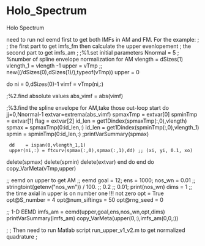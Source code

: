 # Holo_Spectrum
Holo Spectrum

need to run ncl eemd first to get both IMFs in AM and FM. For the example:
;
; the first part to get imfs_fm then calculate the upper evenlopement
; the second part to get imfs_am
;
;%1.set initial parameters
 Nnormal   = 5 ; %number of spline envelope normalization for AM
 vlength   = dSizes(1)
 vlength_1 = vlength -1
 upper     = vTmp ;; new((/dSizes(0),dSizes(1)/),typeof(vTmp))
 upper     = 0

do ni = 0,dSizes(0)-1
   vimf = vTmp(ni,:)

;%2.find absolute values
  abs_vimf = abs(vimf)

;%3.find the spline envelope for AM,take those out-loop start
  do jj=0,Nnormal-1
      extvar=extrema(abs_vimf)
      spmaxTmp = extvar[0]
      spminTmp = extvar[1]
      flag     = extvar[2]
      id_len   = get1Dindex(spmaxTmp(:,0),vlength)
      spmax    = spmaxTmp(0:id_len,:)
      id_len   = get1Dindex(spminTmp(:,0),vlength_1)
      spmin    = spminTmp(0:id_len,:)
;printVarSummary(spmax)

     dd    = ispan(0,vlength_1,1)
     upper(ni,:) = ftcurv(spmax(:,0),spmax(:,1),dd) ;; (xi, yi, 0.1, xo)
delete(spmax)
delete(spmin)
delete(extvar)
  end do
end do
copy_VarMeta(vTmp,upper)


;; eemd on upper to get AM
;; eemd
    goal = 12;
    ens = 1000;
    nos_wn = 0.01 ;; stringtoint(getenv("nos_wn")) / 100.  ;; 0.2 ;; 0.01;
print(nos_wn)
    dims   = 1    ;; the time axial in upper is on number one !!! not zero
    opt    = True
    opt@S_number     = 4
    opt@num_siftings = 50
    opt@rng_seed     = 0

;; 1-D EEMD
  imfs_am = eemd(upper,goal,ens,nos_wn,opt,dims)
printVarSummary(imfs_am)
copy_VarMeta(upper(0,:),imfs_am(0,0,:))

;
; Then need to run Matlab script run_upper_v1_v2.m to get  normalized quadrature 
;

